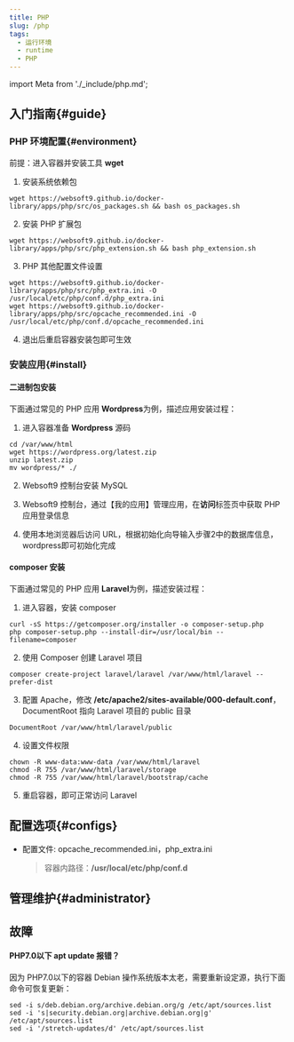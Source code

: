```yaml
---
title: PHP
slug: /php
tags:
  - 运行环境
  - runtime
  - PHP
---
```


import Meta from './_include/php.md';

<Meta name="meta" />

## 入门指南{#guide}

### PHP 环境配置{#environment}

前提：进入容器并安装工具 **wget**

1. 安装系统依赖包

  ```
  wget https://websoft9.github.io/docker-library/apps/php/src/os_packages.sh && bash os_packages.sh
  ```

2. 安装 PHP 扩展包

  ```
  wget https://websoft9.github.io/docker-library/apps/php/src/php_extension.sh && bash php_extension.sh
  ```

3. PHP 其他配置文件设置

  ```
  wget https://websoft9.github.io/docker-library/apps/php/src/php_extra.ini -O /usr/local/etc/php/conf.d/php_extra.ini
  wget https://websoft9.github.io/docker-library/apps/php/src/opcache_recommended.ini -O /usr/local/etc/php/conf.d/opcache_recommended.ini
  ```

4. 退出后重启容器安装包即可生效

### 安装应用{#install}

#### 二进制包安装

下面通过常见的 PHP 应用 **Wordpress**为例，描述应用安装过程：

1. 进入容器准备 **Wordpress** 源码

  ```
  cd /var/www/html 
  wget https://wordpress.org/latest.zip
  unzip latest.zip
  mv wordpress/* ./
  ```

2. Websoft9 控制台安装 MySQL

3. Websoft9 控制台，通过【我的应用】管理应用，在**访问**标签页中获取 PHP 应用登录信息

4. 使用本地浏览器后访问 URL，根据初始化向导输入步骤2中的数据库信息，wordpress即可初始化完成

#### composer 安装

下面通过常见的 PHP 应用 **Laravel**为例，描述安装过程：

1. 进入容器，安装 composer
  ```
  curl -sS https://getcomposer.org/installer -o composer-setup.php
  php composer-setup.php --install-dir=/usr/local/bin --filename=composer
  ```

2. 使用 Composer 创建 Laravel 项目

  ```
  composer create-project laravel/laravel /var/www/html/laravel --prefer-dist
  ```

3. 配置 Apache，修改 **/etc/apache2/sites-available/000-default.conf**，DocumentRoot 指向 Laravel 项目的 public 目录

  ```
  DocumentRoot /var/www/html/laravel/public
  ```

4. 设置文件权限
  ```
  chown -R www-data:www-data /var/www/html/laravel
  chmod -R 755 /var/www/html/laravel/storage
  chmod -R 755 /var/www/html/laravel/bootstrap/cache
  ```

5. 重启容器，即可正常访问 Laravel


## 配置选项{#configs}

- 配置文件: opcache_recommended.ini，php_extra.ini
  >容器内路径：**/usr/local/etc/php/conf.d**


## 管理维护{#administrator}


## 故障

#### PHP7.0以下 **apt update** 报错？

因为 PHP7.0以下的容器 Debian 操作系统版本太老，需要重新设定源，执行下面命令可恢复更新：

```
sed -i s/deb.debian.org/archive.debian.org/g /etc/apt/sources.list
sed -i 's|security.debian.org|archive.debian.org|g' /etc/apt/sources.list
sed -i '/stretch-updates/d' /etc/apt/sources.list
```